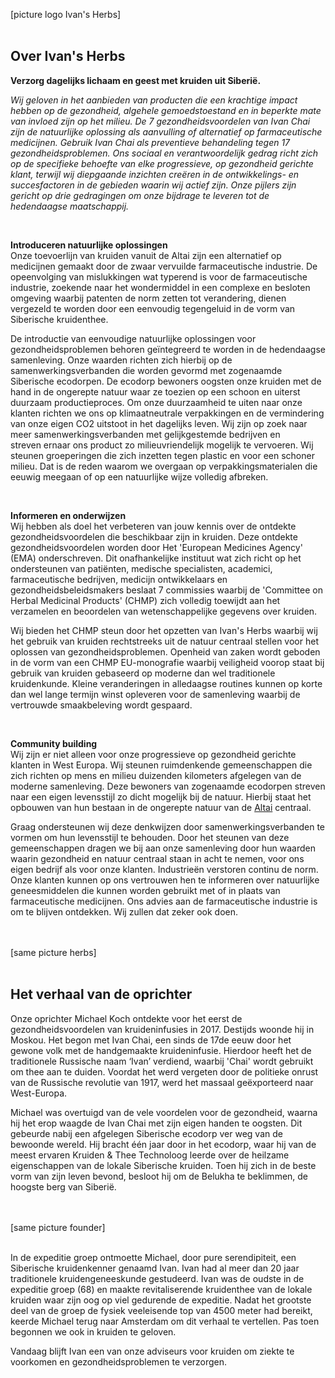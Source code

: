 [picture logo Ivan's Herbs] <br><br>

## Over Ivan's Herbs 

**Verzorg dagelijks lichaam en geest met kruiden uit Siberië.**

_Wij geloven in het aanbieden van producten die een krachtige impact hebben op de gezondheid, algehele gemoedstoestand en in beperkte mate van invloed zijn op het milieu. De 7 gezondheidsvoordelen van Ivan Chai zijn de natuurlijke oplossing als aanvulling of alternatief op farmaceutische medicijnen. Gebruik Ivan Chai als preventieve behandeling tegen 17 gezondheidsproblemen. Ons sociaal en verantwoordelijk gedrag richt zich op de specifieke behoefte van elke progressieve, op gezondheid gerichte klant, terwijl wij diepgaande inzichten creëren in de ontwikkelings- en succesfactoren in de gebieden waarin wij actief zijn. Onze pijlers zijn gericht op drie gedragingen om onze bijdrage te leveren tot de hedendaagse maatschappij._

<br>

**Introduceren natuurlijke oplossingen** <br>
Onze toevoerlijn van kruiden vanuit de Altai zijn een alternatief op medicijnen gemaakt door de zwaar vervuilde farmaceutische industrie. De opeenvolging van mislukkingen wat typerend is voor de farmaceutische industrie, zoekende naar het wondermiddel in een complexe en besloten omgeving waarbij patenten de norm zetten tot verandering, dienen vergezeld te worden door een eenvoudig tegengeluid in de vorm van Siberische kruidenthee. 

De introductie van eenvoudige natuurlijke oplossingen voor gezondheidsproblemen behoren geïntegreerd te worden in de hedendaagse samenleving. Onze waarden richten zich hierbij op de samenwerkingsverbanden die worden gevormd met zogenaamde Siberische ecodorpen. De ecodorp bewoners oogsten onze kruiden met de hand in de ongerepte natuur waar ze toezien op een schoon en uiterst duurzaam productieproces. Om onze duurzaamheid te uiten naar onze klanten richten we ons op klimaatneutrale verpakkingen en de vermindering van onze eigen CO2 uitstoot in het dagelijks leven. Wij zijn op zoek naar meer samenwerkingsverbanden met gelijkgestemde bedrijven en streven ernaar ons product zo milieuvriendelijk mogelijk te vervoeren. Wij steunen groeperingen die zich inzetten tegen plastic en voor een schoner milieu. Dat is de reden waarom we overgaan op verpakkingsmaterialen die eeuwig meegaan of op een natuurlijke wijze volledig afbreken.

<br>

**Informeren en onderwijzen** <br>
Wij hebben als doel het verbeteren van jouw kennis over de ontdekte gezondheidsvoordelen die beschikbaar zijn in kruiden. Deze ontdekte gezondheidsvoordelen worden door Het 'European Medicines Agency' (EMA) onderschreven. Dit onafhankelijke instituut wat zich richt op het ondersteunen van patiënten, medische specialisten, academici, farmaceutische bedrijven, medicijn ontwikkelaars en gezondheidsbeleidsmakers beslaat 7 commissies waarbij de 'Committee on Herbal Medicinal Products' (CHMP) zich volledig toewijdt aan het verzamelen en beoordelen van wetenschappelijke gegevens over kruiden. 

Wij bieden het CHMP steun door het opzetten van Ivan's Herbs waarbij wij het gebruik van kruiden rechtstreeks uit de natuur centraal stellen voor het oplossen van gezondheidsproblemen. Openheid van zaken wordt geboden in de vorm van een CHMP EU-monografie waarbij veiligheid voorop staat bij gebruik van kruiden gebaseerd op moderne dan wel traditionele kruidenkunde. Kleine veranderingen in alledaagse routines kunnen op korte dan wel lange termijn winst opleveren voor de samenleving waarbij de vertrouwde smaakbeleving wordt gespaard. 

<br>

**Community building** <br>
Wij zijn er niet alleen voor onze progressieve op gezondheid gerichte klanten in West Europa. Wij steunen ruimdenkende gemeenschappen die zich richten op mens en milieu duizenden kilometers afgelegen van de moderne samenleving. Deze bewoners van zogenaamde ecodorpen streven naar een eigen levensstijl zo dicht mogelijk bij de natuur. Hierbij staat het opbouwen van hun bestaan in de ongerepte natuur van de [Altai](https://www.google.com/search?q=Altai&source=lnms&tbm=isch&sa=X&ved=0ahUKEwjPo6uBtsblAhUGKlAKHXGYDW0Q_AUIEigB&biw=1366&bih=657) centraal. 

Graag ondersteunen wij deze denkwijzen door samenwerkingsverbanden te vormen om hun levensstijl te behouden. Door het steunen van deze gemeenschappen dragen we bij aan onze samenleving door hun waarden waarin gezondheid en natuur centraal staan in acht te nemen, voor ons eigen bedrijf als voor onze klanten. Industrieën verstoren continu de norm. Onze klanten kunnen op ons vertrouwen hen te informeren over natuurlijke geneesmiddelen die kunnen worden gebruikt met of in plaats van farmaceutische medicijnen. Ons advies aan de farmaceutische industrie is om te blijven ontdekken. Wij zullen dat zeker ook doen.


<br><br>
[same picture herbs]
<br><br>

## Het verhaal van de oprichter
Onze oprichter Michael Koch ontdekte voor het eerst de gezondheidsvoordelen van kruideninfusies in 2017. Destijds woonde hij in Moskou. Het begon met Ivan Chai, een sinds de 17de eeuw door het gewone volk met de handgemaakte kruideninfusie. Hierdoor heeft het de traditionele Russische naam ‘Ivan’ verdiend, waarbij 'Chai' wordt gebruikt om thee aan te duiden. Voordat het werd vergeten door de politieke onrust van de Russische revolutie van 1917, werd het massaal geëxporteerd naar West-Europa.

Michael was overtuigd van de vele voordelen voor de gezondheid, waarna hij het erop waagde de Ivan Chai met zijn eigen handen te oogsten. Dit gebeurde nabij een afgelegen Siberische ecodorp ver weg van de bewoonde wereld. Hij bracht één jaar door in het ecodorp, waar hij van de meest ervaren Kruiden & Thee Technoloog leerde over de heilzame eigenschappen van de lokale Siberische kruiden. Toen hij zich in de beste vorm van zijn leven bevond, besloot hij om de Belukha te beklimmen, de hoogste berg van Siberië.

<br><br>
[same picture founder]
<br><br>

In de expeditie groep ontmoette Michael, door pure serendipiteit, een Siberische kruidenkenner genaamd Ivan. Ivan had al meer dan 20 jaar traditionele kruidengeneeskunde gestudeerd. Ivan was de oudste in de expeditie groep (68) en maakte revitaliserende kruidenthee van de lokale kruiden waar zijn oog op viel gedurende de expeditie. Nadat het grootste deel van de groep de fysiek veeleisende top van 4500 meter had bereikt, keerde Michael terug naar Amsterdam om dit verhaal te vertellen. Pas toen begonnen we ook in kruiden te geloven.

Vandaag blijft Ivan een van onze adviseurs voor kruiden om ziekte te voorkomen en gezondheidsproblemen te verzorgen.

<br><br>

